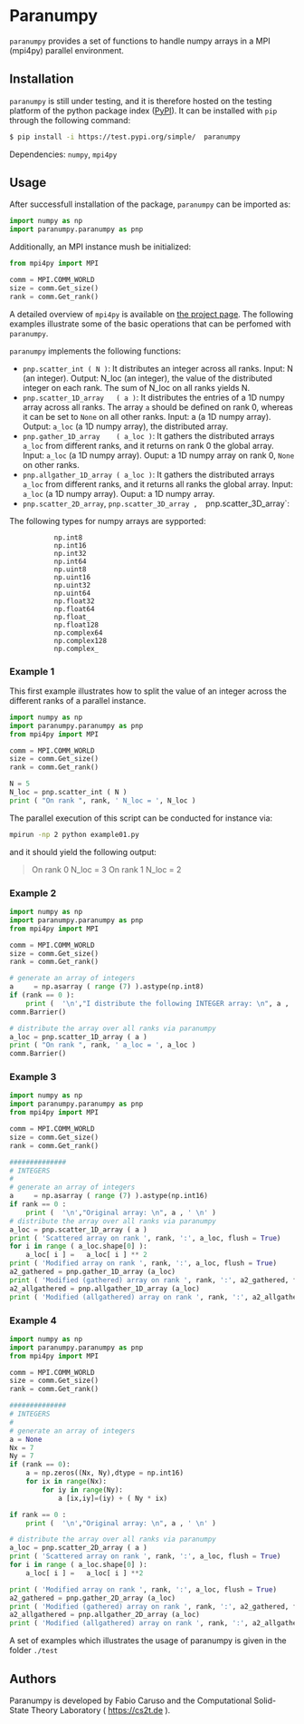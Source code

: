 # Paranumpy  

`paranumpy` provides a set of functions 
to handle numpy arrays in a MPI (mpi4py) parallel environment.

## Installation 

`paranumpy` is still under testing, and it is therefore hosted on the testing platform of the python package index ([PyPI](https://pypi.org)). 
It can be installed with `pip` through the following command:

```bash 
$ pip install -i https://test.pypi.org/simple/  paranumpy
```

Dependencies: `numpy`, `mpi4py`

## Usage 

After successfull installation of the package, 
`paranumpy` can be imported as:  
 
```python
import numpy as np
import paranumpy.paranumpy as pnp
```

Additionally, an MPI instance mush be initialized: 

```python
from mpi4py import MPI

comm = MPI.COMM_WORLD
size = comm.Get_size()
rank = comm.Get_rank()
```

A detailed overview of `mpi4py` is available on [the project page](https://mpi4py.readthedocs.io/en/stable/). 
The following examples illustrate some of the basic operations that can be perfomed with  `paranumpy`. 

`paranumpy` implements the following functions: 
- `pnp.scatter_int ( N )`: It distributes an integer across all ranks. Input: N (an integer). Output: N_loc (an integer), the value of the distributed integer on each rank. The sum of N_loc on all ranks yields N. 
- `pnp.scatter_1D_array   ( a )`: It distributes the entries of a 1D numpy array across all ranks. The array `a` should be defined on rank 0, whereas it can be set to `None` on all other ranks. Input: a (a 1D numpy array). Output: `a_loc` (a 1D numpy array), the distributed array. 
- `pnp.gather_1D_array    ( a_loc )`: It gathers the distributed arrays `a_loc` from different ranks, and it returns on rank 0 the global array. Input: `a_loc` (a 1D numpy array). Ouput: a 1D numpy array on rank 0, `None` on other ranks. 
- `pnp.allgather_1D_array ( a_loc )`: It gathers the distributed arrays `a_loc` from different ranks, and it returns all ranks the global array. Input: `a_loc` (a 1D numpy array). Ouput: a 1D numpy array. 
-  `pnp.scatter_2D_array`,  `pnp.scatter_3D_array ,  `pnp.scatter_3D_array`:  

The following types for numpy arrays are sypported: 

               np.int8  
               np.int16      
               np.int32      
               np.int64      
               np.uint8      
               np.uint16     
               np.uint32     
               np.uint64     
               np.float32    
               np.float64    
               np.float_     
               np.float128   
               np.complex64  
               np.complex128 
               np.complex_   


### Example 1 

This first example illustrates how to split the value of an 
integer across the different ranks of a parallel instance. 

```python
import numpy as np
import paranumpy.paranumpy as pnp
from mpi4py import MPI

comm = MPI.COMM_WORLD
size = comm.Get_size()
rank = comm.Get_rank()

N = 5
N_loc = pnp.scatter_int ( N )
print ( "On rank ", rank, ' N_loc = ', N_loc )
```

The parallel execution of this script can be conducted for instance via: 

```bash
mpirun -np 2 python example01.py 
```

and it should yield the following output:

> On rank  0  N_loc =  3
> On rank  1  N_loc =  2

### Example 2 

```python
import numpy as np
import paranumpy.paranumpy as pnp
from mpi4py import MPI

comm = MPI.COMM_WORLD
size = comm.Get_size()
rank = comm.Get_rank()

# generate an array of integers
a     = np.asarray ( range (7) ).astype(np.int8)
if (rank == 0 ):
    print (  '\n',"I distribute the following INTEGER array: \n", a , ' \n' )
comm.Barrier()

# distribute the array over all ranks via paranumpy
a_loc = pnp.scatter_1D_array ( a )
print ( "On rank ", rank, ' a_loc = ', a_loc )
comm.Barrier()
```

### Example 3

```python
import numpy as np
import paranumpy.paranumpy as pnp
from mpi4py import MPI

comm = MPI.COMM_WORLD
size = comm.Get_size()
rank = comm.Get_rank()

##############
# INTEGERS
#
# generate an array of integers
a     = np.asarray ( range (7) ).astype(np.int16)
if rank == 0 :
    print (  '\n',"Original array: \n", a , ' \n' )
# distribute the array over all ranks via paranumpy
a_loc = pnp.scatter_1D_array ( a )
print ( 'Scattered array on rank ', rank, ':', a_loc, flush = True)
for i in range ( a_loc.shape[0] ):
    a_loc[ i ] =   a_loc[ i ] ** 2
print ( 'Modified array on rank ', rank, ':', a_loc, flush = True)
a2_gathered = pnp.gather_1D_array (a_loc)
print ( 'Modified (gathered) array on rank ', rank, ':', a2_gathered, flush = True)
a2_allgathered = pnp.allgather_1D_array (a_loc)
print ( 'Modified (allgathered) array on rank ', rank, ':', a2_allgathered)
```

### Example 4

```python
import numpy as np
import paranumpy.paranumpy as pnp
from mpi4py import MPI

comm = MPI.COMM_WORLD
size = comm.Get_size()
rank = comm.Get_rank()

##############
# INTEGERS
#
# generate an array of integers
a = None
Nx = 7
Ny = 7
if (rank == 0):
    a = np.zeros((Nx, Ny),dtype = np.int16)
    for ix in range(Nx):
        for iy in range(Ny):
            a [ix,iy]=(iy) + ( Ny * ix)

if rank == 0 :
    print (  '\n',"Original array: \n", a , ' \n' )

# distribute the array over all ranks via paranumpy
a_loc = pnp.scatter_2D_array ( a )
print ( 'Scattered array on rank ', rank, ':', a_loc, flush = True)
for i in range ( a_loc.shape[0] ):
    a_loc[ i ] =   a_loc[ i ] **2

print ( 'Modified array on rank ', rank, ':', a_loc, flush = True)
a2_gathered = pnp.gather_2D_array (a_loc)
print ( 'Modified (gathered) array on rank ', rank, ':', a2_gathered, flush = True)
a2_allgathered = pnp.allgather_2D_array (a_loc)
print ( 'Modified (allgathered) array on rank ', rank, ':', a2_allgathered)
```

A set of examples which illustrates the usage of paranumpy is given in the folder `./test` 

## Authors

Paranumpy is developed by Fabio Caruso and the Computational Solid-State Theory Laboratory ( https://cs2t.de ).
